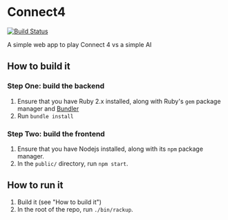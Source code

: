 # Connect4

[![Build Status](https://travis-ci.org/spencerwi/Connect4.svg?branch=master)](https://travis-ci.org/spencerwi/Connect4)

A simple web app to play Connect 4 vs a simple AI

## How to build it

### Step One: build the backend

1. Ensure that you have Ruby 2.x installed, along with Ruby's `gem` package manager and [Bundler](http://bundler.io)
2. Run `bundle install`

### Step Two: build the frontend

1. Ensure that you have Nodejs installed, along with its `npm` package manager.
2. In the `public/` directory, run `npm start`.

## How to run it

1. Build it (see "How to build it")
2. In the root of the repo, run `./bin/rackup`.
